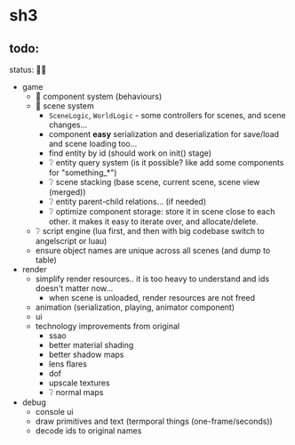 # sh3

## todo:

status: 👷❔

- game
  - 👷 component system (behaviours)
  - 👷 scene system
    - `SceneLogic`, `WorldLogic` - some controllers for scenes, and scene changes...
    - component **easy** serialization and deserialization for save/load and scene loading too...
    - find entity by id (should work on init() stage)
    - ❔ entity query system (is it possible? like add some components for "something_*")
    - ❔ scene stacking (base scene, current scene, scene view (merged))
    - ❔ entity parent-child relations... (if needed)
    - ❔ optimize component storage: store it in scene close to each other. it makes it easy to iterate over, and allocate/delete.
  - ❔ script engine (lua first, and then with big codebase switch to angelscript or luau)
  - ensure object names are unique across all scenes (and dump to table)
- render
  - simplify render resources.. it is too heavy to understand and ids doesn't matter now...
    - when scene is unloaded, render resources are not freed
  - animation (serialization, playing, animator component)
  - ui
  - technology improvements from original
    - ssao
    - better material shading
    - better shadow maps
    - lens flares
    - dof
    - upscale textures
    - ❔ normal maps
- debug
  - console ui
  - draw primitives and text (termporal things (one-frame/seconds))
  - decode ids to original names
